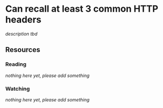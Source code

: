 # Can recall at least 3 common HTTP headers
_description tbd_
## Resources
### Reading
_nothing here yet, please add something_
### Watching
_nothing here yet, please add something_
